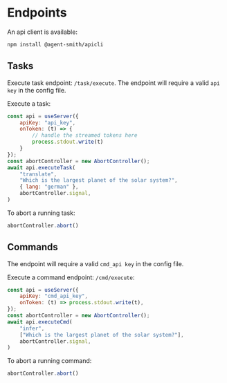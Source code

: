 # Endpoints

An api client is available:

```bash
npm install @agent-smith/apicli
```

## Tasks

Execute task endpoint: `/task/execute`. The endpoint will require a valid `api key`
in the config file.

Execute a task:

```js
const api = useServer({
    apiKey: "api_key",
    onToken: (t) => {
        // handle the streamed tokens here
        process.stdout.write(t)
    }
});
const abortController = new AbortController();
await api.executeTask(
    "translate", 
    "Which is the largest planet of the solar system?", 
    { lang: "german" },
    abortController.signal,
)
```

To abort a running task:

```js
abortController.abort()
```

## Commands

The endpoint will require a valid `cmd_api key` in the config file.

Execute a command endpoint: `/cmd/execute`:

```js
const api = useServer({
    apiKey: "cmd_api_key",
    onToken: (t) => process.stdout.write(t),
});
const abortController = new AbortController();
await api.executeCmd(
    "infer", 
    ["Which is the largest planet of the solar system?"],
    abortController.signal,
)
```

To abort a running command:

```js
abortController.abort()
```